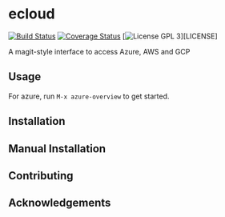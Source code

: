 # ecloud
[![Build Status](https://travis-ci.org/techniumlabs/ecloud.svg?branch=master)](https://travis-ci.org/techniumlabs/ecloud)
[![Coverage Status](https://coveralls.io/repos/github/techniumlabs/ecloud/badge.svg?branch=master)](https://coveralls.io/github/techniumlabs/ecloud?branch=master)
[![License GPL 3](https://img.shields.io/github/license/techniumlabs/ecloud.svg)][LICENSE]

A magit-style interface to access Azure, AWS and GCP

## Usage
For azure, run `M-x azure-overview` to get started.

## Installation

## Manual Installation

## Contributing

## Acknowledgements
